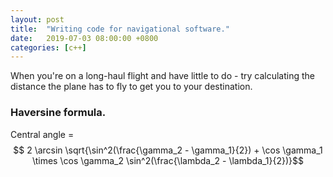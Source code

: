 ```yaml
---
layout: post
title:  "Writing code for navigational software."
date:   2019-07-03 08:00:00 +0800
categories: [c++]
---
```


When you're on a long-haul flight and have little to do - try calculating the distance the plane has to fly to get you to your destination.


### Haversine formula.

Central angle = $$ 2 \arcsin \sqrt{\sin^2(\frac{\gamma_2 - \gamma_1}{2}) + \cos \gamma_1 \times \cos \gamma_2 \sin^2(\frac{\lambda_2 - \lambda_1}{2})}$$

